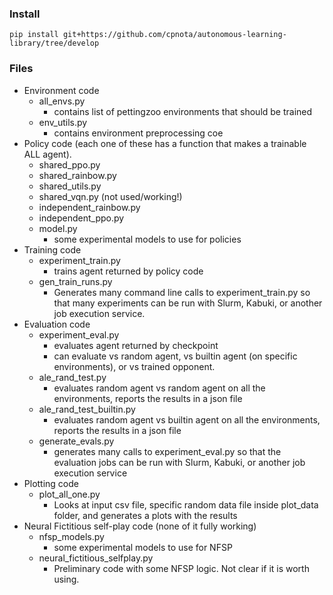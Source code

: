 ### Install

```
pip install git+https://github.com/cpnota/autonomous-learning-library/tree/develop
```

### Files

* Environment code
    * all_envs.py  
        * contains list of pettingzoo environments that should be trained
    * env_utils.py
        * contains environment preprocessing coe
* Policy code (each one of these has a function that makes a trainable ALL agent).
    * shared_ppo.py
    * shared_rainbow.py
    * shared_utils.py
    * shared_vqn.py (not used/working!)
    * independent_rainbow.py
    * independent_ppo.py
    * model.py
        * some experimental models to use for policies
*  Training code
    * experiment_train.py
        * trains agent returned by policy code
    * gen_train_runs.py
        * Generates many command line calls to experiment_train.py so that many experiments can be run with Slurm, Kabuki, or another job execution service.
* Evaluation code
    * experiment_eval.py
        * evaluates agent returned by checkpoint
        * can evaluate vs random agent, vs builtin agent (on specific environments), or vs trained opponent.
    * ale_rand_test.py
        * evaluates random agent vs random agent on all the environments, reports the results in a json file
    * ale_rand_test_builtin.py
        * evaluates random agent vs builtin agent on all the environments, reports the results in a json file
    * generate_evals.py
        * generates many calls to experiment_eval.py so that the evaluation jobs can be run with Slurm, Kabuki, or another job execution service
* Plotting code
    * plot_all_one.py
        * Looks at input csv file, specific random data file inside plot_data folder, and generates a plots with the results
* Neural Fictitious self-play code (none of it fully working)
    * nfsp_models.py
        * some experimental models to use for NFSP
    * neural_fictitious_selfplay.py
        * Preliminary code with some NFSP logic. Not clear if it is worth using.
